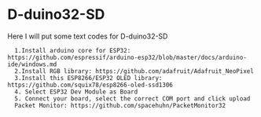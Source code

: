 # D-duino32-SD
Here I will put some text codes for D-duino32-SD

      1.Install arduino core for ESP32: https://github.com/espressif/arduino-esp32/blob/master/docs/arduino-ide/windows.md
      2.Install RGB library: https://github.com/adafruit/Adafruit_NeoPixel
      3.Install this ESP8266/ESP32 OLED library: https://github.com/squix78/esp8266-oled-ssd1306
      4. Select ESP32 Dev Module as Board
      5. Connect your board, select the correct COM port and click upload
      Packet Monitor: https://github.com/spacehuhn/PacketMonitor32
